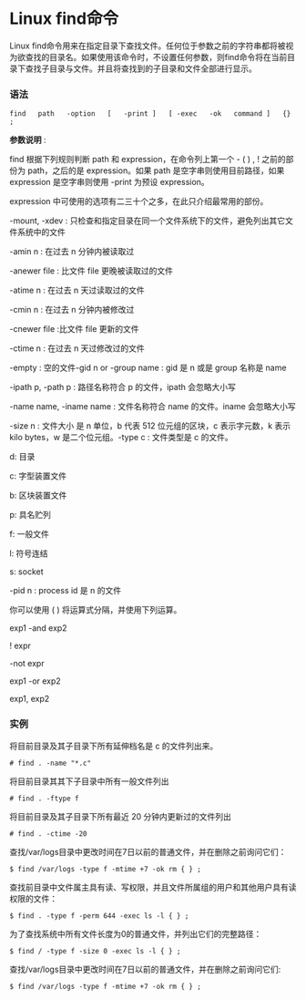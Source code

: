 
# Linux find命令



Linux find命令用来在指定目录下查找文件。任何位于参数之前的字符串都将被视为欲查找的目录名。如果使用该命令时，不设置任何参数，则find命令将在当前目录下查找子目录与文件。并且将查找到的子目录和文件全部进行显示。

### 语法

```
find   path   -option   [   -print ]   [ -exec   -ok   command ]   {} ;
```

**参数说明** :

find 根据下列规则判断 path 和 expression，在命令列上第一个 - ( ) , ! 之前的部份为 path，之后的是 expression。如果 path 是空字串则使用目前路径，如果 expression 是空字串则使用 -print 为预设 expression。

expression 中可使用的选项有二三十个之多，在此只介绍最常用的部份。

-mount, -xdev : 只检查和指定目录在同一个文件系统下的文件，避免列出其它文件系统中的文件

-amin n : 在过去 n 分钟内被读取过

-anewer file : 比文件 file 更晚被读取过的文件

-atime n : 在过去 n 天过读取过的文件

-cmin n : 在过去 n 分钟内被修改过

-cnewer file :比文件 file 更新的文件

-ctime n : 在过去 n 天过修改过的文件

-empty : 空的文件-gid n or -group name : gid 是 n 或是 group 名称是 name

-ipath p, -path p : 路径名称符合 p 的文件，ipath 会忽略大小写

-name name, -iname name : 文件名称符合 name 的文件。iname 会忽略大小写

-size n : 文件大小 是 n 单位，b 代表 512 位元组的区块，c 表示字元数，k 表示 kilo bytes，w 是二个位元组。-type c : 文件类型是 c 的文件。

d: 目录

c: 字型装置文件

b: 区块装置文件

p: 具名贮列

f: 一般文件

l: 符号连结

s: socket

-pid n : process id 是 n 的文件

你可以使用 ( ) 将运算式分隔，并使用下列运算。

exp1 -and exp2

! expr

-not expr

exp1 -or exp2

exp1, exp2

### 实例

将目前目录及其子目录下所有延伸档名是 c 的文件列出来。

```
# find . -name "*.c"
```

将目前目录其其下子目录中所有一般文件列出

```
# find . -ftype f
```

将目前目录及其子目录下所有最近 20 分钟内更新过的文件列出

```
# find . -ctime -20
```

查找/var/logs目录中更改时间在7日以前的普通文件，并在删除之前询问它们：

```
$ find /var/logs -type f -mtime +7 -ok rm { } ;
```

查找前目录中文件属主具有读、写权限，并且文件所属组的用户和其他用户具有读权限的文件：

```
$ find . -type f -perm 644 -exec ls -l { } ;
```

为了查找系统中所有文件长度为0的普通文件，并列出它们的完整路径：

```
$ find / -type f -size 0 -exec ls -l { } ;
```

查找/var/logs目录中更改时间在7日以前的普通文件，并在删除之前询问它们:

```
$ find /var/logs -type f -mtime +7 -ok rm { } ;
```



